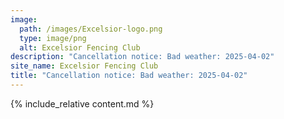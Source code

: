 ```yaml
---
image:
  path: /images/Excelsior-logo.png
  type: image/png
  alt: Excelsior Fencing Club
description: "Cancellation notice: Bad weather: 2025-04-02"
site_name: Excelsior Fencing Club
title: "Cancellation notice: Bad weather: 2025-04-02"
---
```


{% include_relative content.md %}
